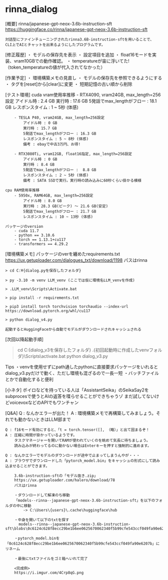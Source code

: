 # rinna_dialog


[概要]
    rinna/japanese-gpt-neox-3.6b-instruction-sft
    https://huggingface.co/rinna/japanese-gpt-neox-3.6b-instruction-sft

    対話型にファインチューニングされたrinna3.6B-instruction-sftを用いることで、
    CLI上でAIとチャットを出来るようにしたプログラムです。


[修正履歴]
  ・ モデルの保存先を表示
  ・ 設定項目を追加
  ・ float16モードを実装、vram10GBでの動作確認。
  ・ temperatureが宙に浮いてた!（token_temperatureの値が代入されてなかった）



[作業予定]
  ・ 環境構築メモの見直し
  ・ モデルの保存先を参照できるようにする
  ・ タグを[reset]から[clear]に変更
  ・ 短期記憶の古い順から削除

  
[テスト環境]
    cuda vram使用率推移
        - RTX4090, vram24GB, max_length=256設定
            アイドル時 : 2.4 GB
            実行時 : 17.6 GB
            5発話でmax_lengthがフロー : 18.1 GB
            レスポンスタイム : 1 ~ 5秒 (体感)

        - TESLA P40, vram24GB, max_length=256設定
            アイドル時 : 0 GB
            実行時 : 15.7 GB
            5発話でmax_lengthがフロー : 16.3 GB
            レスポンスタイム : 5 ~ 8秒 (体感)
            備考 : ebayで中古3万円、お得!

        - RTX3080Ti, vram12GB, float16指定, max_length=256設定
            アイドル時 : 0 GB
            実行時 : 8.4 GB
            5発話でmax_lengthがフロー :  8.8 GB
            レスポンスタイム : 2 ~ 5秒 (体感)
            備考 : SATA SSDで実行。実行時の読み込みに60秒くらい掛かる模様
            
    cpu RAM使用率推移
        - 5950x, RAM64GB, max_length=256設定
            アイドル時 : 8.0 GB
            実行時 : 28.3 GB(ピーク) ～ 21.6 GB(安定)
            5発話でmax_lengthがフロー : 21.7 GB
            レスポンスタイム : 10 ~ 13秒 (体感)
            
    パッケージのversion
        - cuda 11.7
        - python == 3.10.6
        - torch == 1.13.1+cu117
        - transformers == 4.29.2
  
    
[環境構築メモ]
    パッケージのverを纏めたrequirements.txt
   https://ux.getuploader.com/dialogues_txt/download/1198
    パスはrinna

    > cd C:¥{dialog.pyを保存したフォルダ}
    
    > py -3.10 -m venv LLM_venv (ここでは仮に環境名LLM_venvを作成)
    
    > .LLM_venv\Scripts\Activate.bat

    > pip install -r requirements.txt

    > pip3 install torch torchvision torchaudio --index-url https://download.pytorch.org/whl/cu117
 
    > python dialog_v4.py

    起動するとHuggingFaceから自動でモデルがダウンロードされキャッシュされる
   

[次回以降起動手順]
   > cd C:\{dialog_v3を保存したフォルダ}
   > .\{初回起動時に作成したvenvフォルダ}\Scripts\activate.bat
   > python dialog_v3.py

   Tips
     ・venvを使用せずにpath通したpythonに直接要求パッケージをいれるとdialog_v3.pyだけで動く、ただし環境も混ざるので一長一短
     ・バッチファイルとかで自動化すると便利


[小ネタ]
    ボイロなどを持っている人は「AssistantSeika」のSeikaSay2をsubprocesで使うとAIの返答を喋らせることができちゃうゾ
    まだ試してないけどvoicevoxなどのAPIでもワンチャン

[Q&A]
    Q : なんかエラーが出た！
    A : 環境構築メモで再構築してみましょう。それでも動かないときはLLM部まで

    Q : f16モード有効にすると、「t = torch.tensor([], （略）」と出て固まるぞ！
    A : 圧縮に時間が掛かっているようです。
        タスクマネージャーを開いてRAMが使われていくのを眺めて気長に待ちましょう。
        読み込みが終わってるのに動かない場合はEnterキーを押すと強制的に進めます。

    Q : なんかエラーでモデルのダウンロードが途中で止まってしまうんやが・・・
    A : ブラウザでダウンロードした「pytorch_model.bin」をキャッシュの形式にして読み込ませることができます。

        3.6b-instruction-sftの「モデル抜き.zip」
        https://ux.getuploader.com/halero/download/78
        パスはrinna

        ・ダウンロードして解凍のち移動
        「models--rinna--japanese-gpt-neox-3.6b-instruction-sft」を以下のフォルダの中に移動
            -> C:\Users\{users}\.cache\huggingface\hub

        ・中身を開いて以下のtxtを探す
          models--rinna--japanese-gpt-neox-3.6b-instruction-sft\blobs\0c6124c628f8ecc29be1b6ee0625670062340f5b99cfe543ccf049fa90e6207b.txt

        ・pytorch_model.binを「0c6124c628f8ecc29be1b6ee0625670062340f5b99cfe543ccf049fa90e6207b」にリネーム

        ・最後にtxtファイルをゴミ箱へいれて完了

        <完成例>
        https://i.imgur.com/4Crp8qG.png
